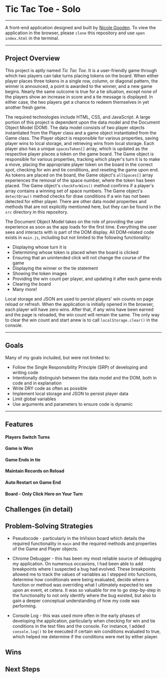 # Tic Tac Toe - Solo
___

A front-end application designed and built by [Nicole Gooden](https://github.com/nicolegooden).
To view the application in the browser, please `clone` this repository and use `open index.html` in the terminal.
___

## Project Overview

This project is aptly named *Tic Tac Toe*.  It is a user-friendly game through which two players can take turns placing tokens on the board.  When either player places three tokens in a single row, column, or diagonal pattern, the winner is announced, a point is awarded to the winner, and a new game begins.  Nearly the same outcome is true for a tie situation, except none of the players show an increase in score and a tie message is displayed.  In either case, the two players get a chance to redeem themselves in yet another fresh game.

The required technologies include HTML, CSS, and JavaScript.  A large portion of this project is dependent upon the data model and the Document Object Model (DOM).  The data model consists of two player objects instantiated from the Player class and a game object instantiated from the Game class.  The Player object is responsible for various properties, saving player wins to local storage, and retrieving wins from local storage.  Each player also has a unique `spacesTaken[]` array, which is updated as the respective player places a token on the game board.  The Game object is responsible for various properties, tracking which player's turn it is to make a move, placing the appropriate player token on the board in the correct spot, checking for win and tie conditions, and reseting the game upon end.  As tokens are placed on the board, the Game object's `allSpaces[]` array experiences the removal of the space number, where the token has been placed.  The Game object's `checkForWins()` method confirms if a player's array contains a winning set of space numbers.  The Game object's `detectDraw()` method checks for draw conditions if a win has not been detected for either player.  There are other data model properties and methods that are not explicitly mentioned here, but they can be found in the `src` directory in this repository.  

The Document Object Model takes on the role of providing the user experience as soon as the app loads for the first time.  Everything the user sees and interacts with is part of the DOM display.  All DOM-related code exists in `main.js`, including but not limited to the following functionality:

+ Displaying whose turn it is  
+ Determining whose token is placed when the board is clicked
+ Ensuring that an unintended click will not change the course of the game
+ Displaying the winner or the tie statement
+ Showing the token images
+ Providing the win count per player, and updating it after each game ends
+ Clearing the board
+ Many more!

Local storage and JSON are used to persist players' win counts on page reload or refresh.  When the application is initially opened in the browser, each player will have zero wins.  After that, if any wins have been earned and the page is reloaded, the win count will remain the same.  The only way to clear the win count and start anew is to call `localStorage.clear()` in the console.
___

## Goals

Many of my goals included, but were not limited to:

+ Follow the Single Responsibility Principle (SRP) of developing and writing code
+ Intentionally distinguish between the data model and the DOM, both in code and in explanation
+ Write DRY code as often as possible
+ Implement local storage and JSON to persist player data
+ Limit global variables
+ Use arguments and parameters to ensure code is dynamic
___

## Features

#### Players Switch Turns

#### Game is Won

#### Game Ends in tie

#### Maintain Records on Reload

#### Auto Restart on Game End

#### Board - Only Click Here on Your Turn  





## Challenges (in detail)


## Problem-Solving Strategies

+ Pseudocode - particularly in the InVision board which details the required functionality in `main` and the required methods and properties of the Game and Player objects.

+ Chrome Debugger - this has been my most reliable source of debugging my application.  On numerous occasions, I had been able to add breakpoints where I suspected a bug had evolved.  These breakpoints allowed me to track the values of variables as I stepped into functions, determine how conditionals were being evaluated, decide where a function or method was overriding what I ultimately expected to see upon an event, et cetera.  It was so valuable for me to go step-by-step in the functionality to not only identify where the bug existed, but also to gain a deeper conceptual understanding of how my code was performing.

+ Console Log - this was used more often in the early phases of developing the application, particularly when checking for win and tie conditions in the test files and the console.  For instance, I added `console.log()` to be executed if certain win conditions evaluated to true, which helped me determine if the conditions were met by either player.  

## Wins

## Next Steps
